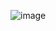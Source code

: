 
![image](https://github.com/TurboWay/saadeghi/blob/master/dino.gif)

<!--
### Hi there 👋
**TurboWay/TurboWay** is a ✨ _special_ ✨ repository because its `README.md` (this file) appears on your GitHub profile.
![info](https://github-readme-stats.vercel.app/api?username=TurboWay&show_icons=true&count_private=true&hide=prs&theme=default_repocard)

Here are some ideas to get you started:

- 🔭 I’m currently working on ...
- 🌱 I’m currently learning ...
- 👯 I’m looking to collaborate on ...
- 🤔 I’m looking for help with ...
- 💬 Ask me about ...
- 📫 How to reach me: ...
- 😄 Pronouns: ...
- ⚡ Fun fact: ...
-->
